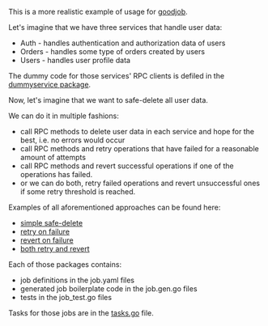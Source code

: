 This is a more realistic example of usage for [goodjob](https://github.com/mtvarkovsky/goodjob).

Let's imagine that we have three services that handle user data:
- Auth - handles authentication and authorization data of users
- Orders - handles some type of orders created by users
- Users - handles user profile data

The dummy code for those services' RPC clients is defiled in the [dummyservice package](dummyservices).

Now, let's imagine that we want to safe-delete all user data.

We can do it in multiple fashions:
- call RPC methods to delete user data in each service and hope for the best, i.e. no errors would occur
- call RPC methods and retry operations that have failed for a reasonable amount of attempts
- call RPC methods and revert successful operations if one of the operations has failed.
- or we can do both, retry failed operations and revert unsuccessful ones if some retry threshold is reached.

Examples of all aforementioned approaches can be found here:
- [simple safe-delete](simple)
- [retry on failure](retryable)
- [revert on failure](revertible)
- [both retry and revert](retryable_revertible)

Each of those packages contains:
- job definitions in the job.yaml files
- generated job boilerplate code in the job.gen.go files
- tests in the job_test.go files

Tasks for those jobs are in the [tasks.go](tasks.go) file.

